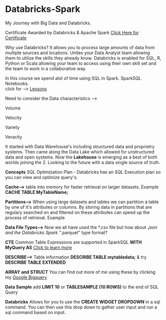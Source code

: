 # Databricks-Spark
My Journey with Big Data and Databricks.  

Certificate Awarded by Databricks & Apache Spark [Click Here for Certificate](https://github.com/michaelmaxi/Databricks-Spark/blob/main/Databricks%20Apache%20Spark%20RPSL9QLEDPAV.pdf)

Why use Databricks? It allows you to process large amounts of data from multiple sources and locations.  Unites your Data Analyst team allowing them to utilize the skills they already know.  Databricks is enabled for SQL, R, Python or Scala allowing your team to access using their own skill set and the team to work in a collaborative way.  

In this course we spend alot of time using SQL in Spark.  SparkSQL Notebooks.  
click for --> [Lessons](https://files.training.databricks.com/courses/moocs/SQLDA/Lessons.dbc)

Need to consider the Data characteristics --> 

Volume

Velocity

Variety

Veracity

It started with Data Warehouse's including structured data and proprietry systems.  Then came along the Data Lake which allowed for unstructured data and open systems. Now the **Lakehouse** is emerging as a best of both worlds joining the 2.  Looking to the future with a data single source of truth.

**Concepts**
SQL Optimization Plan - Databricks has an SQL Execution plan so you can view and optimize query's.  

**Cache-->** table into memory for faster retrieval on larger datasets.  Example **CACHE TABLE MyTableName;**

**Partitions-->** When using large datasets and tables we can partition a table by one of it's attributes or columns.  By storing data in partitions that are regulary searched on and filtered on these attributes can speed up the process of retrieval.  Example 

**Data File Types-->** Now we all have used the *.csv file but how about *.json and the Databricks Spark "*.parquet" type format?

**CTE** Common Table Expressions are supported in SparkSQL **WITH MyQuery AS** [Click to learn more](https://github.com/michaelmaxi/BigQuerySQL)

**DESCRIBE-->** Table information **DESCRIBE TABLE mytabledata;** & try **DESCRIBE TABLE EXTENDED**

**ARRAY and STRUCT** You can find out more of me using these by clicking my [Google Bigquery](https://github.com/michaelmaxi/BigQuerySQL)

**Data Sample** add **LIMIT 10** or **TABLESAMPLE (10 ROWS)** to the end of SQL Query

**Databricks** Allows for you to use the **CREATE WIDGET DROPDOWN** in a sql command.  You can then use this drop down to gather user input and run a sql command based on input.

